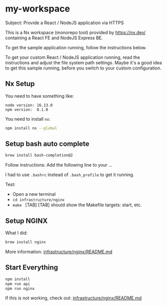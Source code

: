 
# my-workspace

Subject: Provide a React / NodeJS application via HTTPS

This is a Nx workspace (monorepo tool) provided by https://nx.dev/ containing a React FE and NodeJS Express BE.

To get the sample application running, follow the instructions below. 

To get your custom React / NodeJS application running, read the instructions and adjust the file system path settings. Maybe it's a good idea to get this sample running, before you switch to your custom configuration.

## Nx Setup

You need to have something like: 

```plain
node version: 16.13.0
npm version:  8.1.0
```

You need to install `nx`:

```sh
npm install nx --global
```

## Setup bash auto complete

```sh
brew install bash-completion@2
```

Follow instructions: Add the following line to your ...

I had to use `.bashrc` instead of `.bash_profile` to get it running.

Test: 
* Open a new terminal
* `cd infrastructure/nginx`
* `make ` [TAB] [TAB] should show the Makefile targets: start, etc. 

## Setup NGINX

What I did:

```sh
brew install nginx
```

More information: [infrastructure/nginx/README.md](infrastructure/nginx/README.md)

## Start Everything

```sh
npm install
npm run api
npm run nginx
```

If this is not working, check out: [infrastructure/nginx/README.md](infrastructure/nginx/README.md)